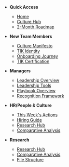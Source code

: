 <!-- _navbar.md -->

* **Quick Access**
  * [Home](/)
  * [Culture Hub](docs/Klysera/Culture-Hub.md)
  * [2-Month Roadmap](docs/Klysera/Roadmap/2-Month-Operational-Roadmap.md)

* **New Team Members**
  * [Culture Manifesto](docs/Klysera/Culture/Culture-Manifesto.md)
  * [TIK Identity](docs/Klysera/Culture/TIK-Identity.md)
  * [Onboarding Journey](docs/Klysera/Hiring-Onboarding/Onboarding-Journey.md)
  * [TIK Certification](docs/Klysera/Hiring-Onboarding/TIK-Certification-Program.md)

* **Managers**
  * [Leadership Overview](docs/Klysera/Leadership/Overview.md)
  * [Leadership Tools](docs/Klysera/Leadership/Leadership-Tools.md)
  * [Playbook Overview](docs/Klysera/Playbook/Overview.md)
  * [Recognition Framework](docs/Klysera/Recognition-Rituals/Recognition-Framework.md)

* **HR/People & Culture**
  * [This Week's Actions](docs/Klysera/Roadmap/Overview.md)
  * [Hiring Guide](docs/Klysera/Hiring-Onboarding/Hiring-Guide.md)
  * [Research Hub](Research/README.md)
  * [Comparative Analysis](Research/Comparative-Analysis-Summary.md)

* **Research**
  * [Research Hub](Research/README.md)
  * [Comparative Analysis](Research/Comparative-Analysis-Summary.md)
  * [File Structure](docs/Klysera/FILE-STRUCTURE.md)